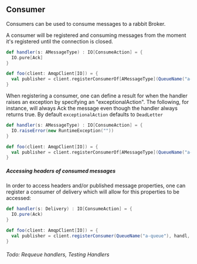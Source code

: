 ## Consumer

Consumers can be used to consume messages to a rabbit Broker. 

A consumer will be registered and consuming messages from the moment it's registered until
the connection is closed.


```scala
def handler(s: AMessageType) : IO[ConsumeAction] = {
  IO.pure[Ack]
}

def foo(client: AmqpClient[IO]) = {
  val publisher = client.registerConsumerOf[AMessageType](QueueName("a-queue"), handl) 
}
```


When registering a consumer, one can define a result for when the handler raises an exception by
specifying an "exceptionalAction". The following, for instance, will always Ack the message even though the handler 
always returns true.
By default `exceptionalAction` defaults to `DeadLetter` 
```scala
def handler(s: AMessageType) : IO[ConsumeAction] = {
  IO.raiseError(new RuntimeException(""))
}

def foo(client: AmqpClient[IO]) = {
  val publisher = client.registerConsumerOf[AMessageType](QueueName("a-queue"), handl, exceptionalAction = Ack) 
}
```

##### Accessing headers of consumed messages

In order to access headers and/or published message properties, one can register a consumer of delivery
which will allow for this properties to be accessed:
```scala
def handler(s: Delivery) : IO[ConsumeAction] = {
  IO.pure(Ack)
}

def foo(client: AmqpClient[IO]) = {
  val publisher = client.registerConsumer(QueueName("a-queue"), handl, exceptionalAction = Ack) 
}
```


###### Todo: Requeue handlers, Testing Handlers

